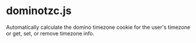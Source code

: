 dominotzc.js
============

Automatically calculate the domino timezone cookie for the user's timezone or get, set, or remove timezone info.
